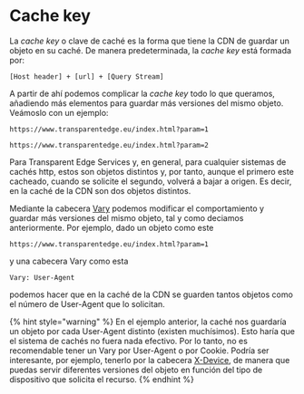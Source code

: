 # Cache key

La _cache key_ o clave de caché es la forma que tiene la CDN de guardar un objeto en su caché. De manera predeterminada, la _cache key_ está formada por:

```
[Host header] + [url] + [Query Stream]
```

A partir de ahí podemos complicar la _cache key_ todo lo que queramos, añadiendo más elementos para guardar más versiones del mismo objeto. Veámoslo con un ejemplo:

```
https://www.transparentedge.eu/index.html?param=1

https://www.transparentedge.eu/index.html?param=2
```

Para Transparent Edge Services y, en general, para cualquier sistemas de cachés http, estos son objetos distintos y, por tanto, aunque el primero este cacheado, cuando se solicite el segundo, volverá a bajar a origen. Es decir, en la caché de la CDN son dos objetos distintos.

Mediante la cabecera [Vary](../cabeceras-por-defecto/vary.md) podemos modificar el comportamiento y guardar más versiones del mismo objeto, tal y como deciamos anteriormente. Por ejemplo, dado un objeto como este

```
https://www.transparentedge.eu/index.html?param=1
```

y una cabecera Vary como esta

```
Vary: User-Agent
```

podemos hacer que en la caché de la CDN se guarden tantos objetos como el número de User-Agent que lo solicitan.&#x20;

{% hint style="warning" %}
En el ejemplo anterior, la caché nos guardaría un objeto por cada User-Agent distinto (existen muchísimos). Esto haría que el sistema de cachés no fuera nada efectivo. Por lo tanto, no es recomendable tener un Vary por User-Agent o por Cookie. Podría ser interesante, por ejemplo, tenerlo por la cabecera [X-Device](../cabeceras-por-defecto/x-device.md), de manera que puedas servir diferentes versiones del objeto en función del tipo de dispositivo que solicita el recurso.
{% endhint %}
